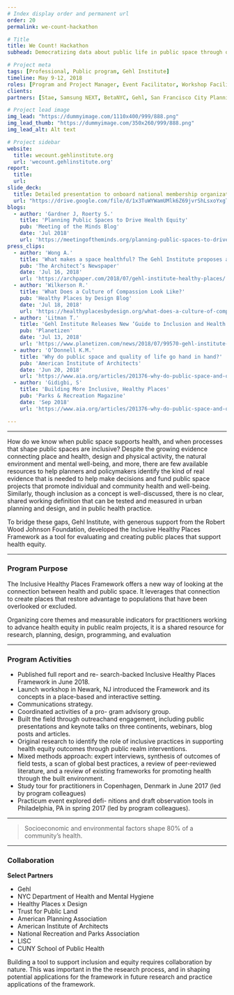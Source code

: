 ```yaml
---
# Index display order and permanent url
order: 20
permalink: we-count-hackathon

# Title
title: We Count! Hackathon
subhead: Democratizing data about public life in public space through open source standards and digital tools

# Project meta
tags: [Professional, Public program, Gehl Institute]
timeline: May 9-12, 2018
roles: [Program and Project Manager, Event Facilitator, Workshop Facilitator]
clients:
partners: [Stae, Samsung NEXT, BetaNYC, Gehl, San Francisco City Planning, Seattle DOT, Digital Placemaking Institute, Arup, Urban-X, Manuel Miranda Design]

# Project lead image
img_lead: "https://dummyimage.com/1110x400/999/888.png"
img_lead_thumb: "https://dummyimage.com/350x260/999/888.png"
img_lead_alt: Alt text

# Project sidebar
website:
  title: wecount.gehlinstitute.org
  url: 'wecount.gehlinstitute.org'
report:
  title:
  url:
slide_deck:
  title: Detailed presentation to onboard national membership organizations as project collaborators
  url: "https://drive.google.com/file/d/1x3TuWYWamUMlk6Z69jvrShLsxoYxgTmh/view?usp=sharing"
blogs:
  - author: 'Gardner J, Roerty S.'
    title: 'Planning Public Spaces to Drive Health Equity'
    pub: 'Meeting of the Minds Blog'
    date: 'Jul 2018'
    url: 'https://meetingoftheminds.org/planning-public-spaces-to-drive-health-equity-27760'
press_clips:
  - author: 'Wong A.'
    title: 'What makes a space healthful? The Gehl Institute proposes answers'
    pub: 'The Architect’s Newspaper'
    date: 'Jul 16, 2018'
    url: 'https://archpaper.com/2018/07/gehl-institute-healthy-places/'
  - author: 'Wilkerson R.'
    title: 'What Does a Culture of Compassion Look Like?'
    pub: 'Healthy Places by Design Blog'
    date: 'Jul 18, 2018'
    url: 'https://healthyplacesbydesign.org/what-does-a-culture-of-compassion-look-like/'
  - author: 'Litman T.'
    title: 'Gehl Institute Releases New ‘Guide to Inclusion and Health in Public Space'
    pub: 'Planetizen'
    date: 'Jul 13, 2018'
    url: 'https://www.planetizen.com/news/2018/07/99570-gehl-institute-releases-new-guide-inclusion-and-health-public-space'
  - author: 'O’Donnell K.M.'
    title: 'Why do public space and quality of life go hand in hand?'
    pub: 'American Institute of Architects'
    date: 'Jun 20, 2018'
    url: 'https://www.aia.org/articles/201376-why-do-public-space-and-quality-of-life-go-'
  - author: 'Gidigbi, S'
    title: 'Building More Inclusive, Healthy Places'
    pub: 'Parks & Recreation Magazine'
    date: 'Sep 2018'
    url: 'https://www.aia.org/articles/201376-why-do-public-space-and-quality-of-life-go-'

---
```

-----
How do we know when public space supports health, and when processes that shape public spaces are inclusive? Despite the growing evidence connecting place and health, design and physical activity, the natural environment and mental well-being, and more, there are few available resources to help planners and policymakers identify the kind of real evidence that is needed to help make decisions and fund public space projects that promote individual and community health and well-being. Similarly, though inclusion as a concept is well-discussed, there is no clear, shared working definition that can be tested and measured in urban planning and design, and in public health practice.

To bridge these gaps, Gehl Institute, with generous support from the Robert Wood Johnson Foundation, developed the Inclusive Healthy Places Framework as a tool for evaluating and creating public places that support health equity.

-----

### Program Purpose

The Inclusive Healthy Places Framework offers a new way of looking at the connection between health and public space. It leverages that connection to create places that restore advantage to populations that have been overlooked or excluded.

Organizing core themes and measurable indicators for practitioners working to advance health equity in public realm projects, it is a shared resource for research, planning, design, programming, and evaluation

-----

### Program Activities

- Published full report and re- search-backed Inclusive Healthy Places Framework in June 2018.
- Launch workshop in Newark, NJ introduced the Framework and its concepts in a place-based and interactive setting.
- Communications strategy.
- Coordinated activities of a pro- gram advisory group.
- Built the field through outreachand engagement, including public presentations and keynote talks on three continents, webinars, blog posts and articles.
- Original research to identify the role of inclusive practices in supporting health equity outcomes through public realm interventions.
- Mixed methods approach: expert interviews, synthesis of outcomes of field tests, a scan of global best practices, a review of peer-reviewed literature, and a review of existing frameworks for promoting health through the built environment.
- Study tour for practitioners in Copenhagen, Denmark in June 2017 (led by program colleagues)
- Practicum event explored defi- nitions and draft observation tools in Philadelphia, PA in spring 2017 (led by program colleagues).

-----

> Socioeconomic and environmental factors shape 80% of a community’s health.

-----

### Collaboration

**Select Partners**

- Gehl
- NYC Department of Health and Mental Hygiene
- Healthy Places x Design
- Trust for Public Land
- American Planning Association
- American Institute of Architects
- National Recreation and Parks Association
- LISC
- CUNY School of Public Health

Building a tool to support inclusion and equity requires collaboration by nature. This was important in the the research process, and in shaping potential applications for the framework in future research and practice applications of the framework.
